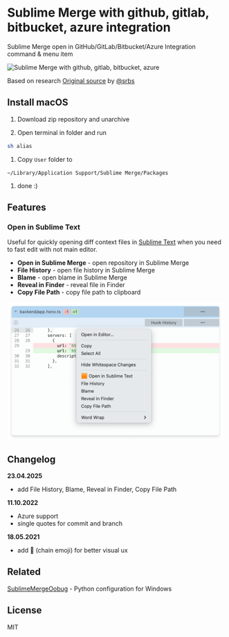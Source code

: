 # Sublime Merge with github, gitlab, bitbucket, azure integration

Sublime Merge open in GitHub/GitLab/Bitbucket/Azure Integration command & menu item

![Sublime Merge with github, gitlab, bitbucket, azure](screen.png)

Based on research  [Original source](https://forum.sublimetext.com/t/github-gitlab-bitbucket-integration-commands-menu-items/53893)
by [@srbs](https://github.com/srbs)

## Install macOS

1. Download zip repository and unarchive

1. Open terminal in folder and run

```sh
sh alias
```

1. Copy `User` folder to 

```
~/Library/Application Support/Sublime Merge/Packages
```

1. done :)

## Features

### Open in Sublime Text

Useful for quickly opening diff context files in [Sublime Text](https://www.sublimetext.com/docs/command_line.html) when you need to fast edit with not main editor.

- **Open in Sublime Merge** - open repository in Sublime Merge
- **File History** - open file history in Sublime Merge
- **Blame** - open blame in Sublime Merge
- **Reveal in Finder** - reveal file in Finder
- **Copy File Path** - copy file path to clipboard


<img src="./screens/open-sublime-text.png" width="500">


## Changelog

**23.04.2025**
- add File History, Blame, Reveal in Finder, Copy File Path

**11.10.2022**
- Azure support
- single quotes for commit and branch

**18.05.2021**
- add 🔗 (chain emoji) for better visual ux


## Related

[SublimeMergeOobug](https://github.com/oobug/SublimeMergeOobug) - Python configuration for Windows

## License
MIT

